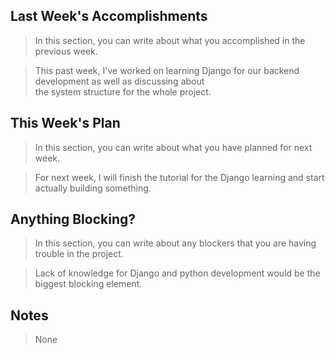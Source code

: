 ## Last Week's Accomplishments

> In this section, you can write about what you accomplished in the previous week.

> This past week, I've worked on learning Django for our backend development as well as discussing about \
> the system structure for the whole project.

## This Week's Plan

> In this section, you can write about what you have planned for next week.

> For next week, I will finish the tutorial for the Django learning and start actually building something.

## Anything Blocking?

> In this section, you can write about any blockers that you are having trouble in the project.

> Lack of knowledge for Django and python development would be the biggest blocking element.

## Notes

> None

